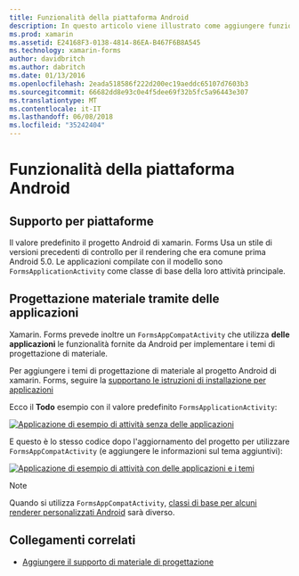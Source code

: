 ```yaml
---
title: Funzionalità della piattaforma Android
description: In questo articolo viene illustrato come aggiungere funzionalità specifiche di Android per le app xamarin. Forms e si concentra sulla progettazione di materiale.
ms.prod: xamarin
ms.assetid: E24168F3-0138-4814-86EA-B467F6B8A545
ms.technology: xamarin-forms
author: davidbritch
ms.author: dabritch
ms.date: 01/13/2016
ms.openlocfilehash: 2eada518586f222d200ec19aeddc65107d7603b3
ms.sourcegitcommit: 66682dd8e93c0e4f5dee69f32b5fc5a96443e307
ms.translationtype: MT
ms.contentlocale: it-IT
ms.lasthandoff: 06/08/2018
ms.locfileid: "35242404"
---
```

# <a name="android-platform-features"></a>Funzionalità della piattaforma Android

## <a name="platform-support"></a>Supporto per piattaforme

Il valore predefinito il progetto Android di xamarin. Forms Usa un stile di versioni precedenti di controllo per il rendering che era comune prima Android 5.0. Le applicazioni compilate con il modello sono `FormsApplicationActivity` come classe di base della loro attività principale.

## <a name="material-design-via-appcompat"></a>Progettazione materiale tramite delle applicazioni

Xamarin. Forms prevede inoltre un `FormsAppCompatActivity` che utilizza **delle applicazioni** le funzionalità fornite da Android per implementare i temi di progettazione di materiale.

Per aggiungere i temi di progettazione di materiale al progetto Android di xamarin. Forms, seguire la [supportano le istruzioni di installazione per applicazioni](appcompat.md)

Ecco il **Todo** esempio con il valore predefinito `FormsApplicationActivity`:

[![](images/before-appcompat-sml.png "Applicazione di esempio di attività senza delle applicazioni")](images/before-appcompat.png#lightbox "l'applicazione di esempio di attività senza delle applicazioni")

E questo è lo stesso codice dopo l'aggiornamento del progetto per utilizzare `FormsAppCompatActivity` (e aggiungere le informazioni sul tema aggiuntivi):

[![](images/post-appcompat-sml.png "Applicazione di esempio di attività con delle applicazioni e i temi")](images/post-appcompat.png#lightbox "applicazione di esempio di attività con delle applicazioni e i temi")

> [!NOTE]
> Quando si utilizza `FormsAppCompatActivity`, [classi di base per alcuni renderer personalizzati Android](~/xamarin-forms/app-fundamentals/custom-renderer/renderers.md) sarà diverso.


## <a name="related-links"></a>Collegamenti correlati

- [Aggiungere il supporto di materiale di progettazione](appcompat.md)

